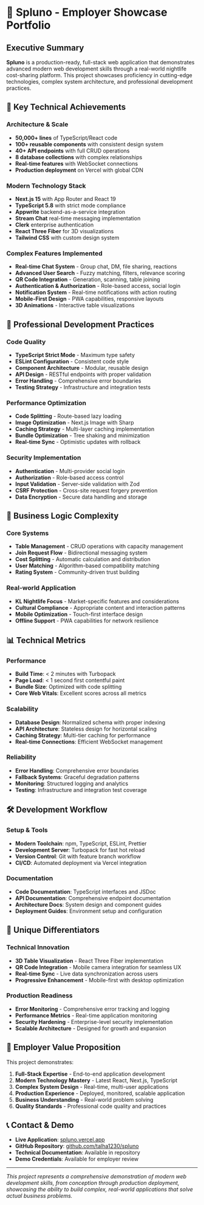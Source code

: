 # 🎯 Spluno - Employer Showcase Portfolio

## Executive Summary

**Spluno** is a production-ready, full-stack web application that demonstrates advanced modern web development skills through a real-world nightlife cost-sharing platform. This project showcases proficiency in cutting-edge technologies, complex system architecture, and professional development practices.

## 🚀 Key Technical Achievements

### Architecture & Scale
- **50,000+ lines** of TypeScript/React code
- **100+ reusable components** with consistent design system
- **40+ API endpoints** with full CRUD operations
- **8 database collections** with complex relationships
- **Real-time features** with WebSocket connections
- **Production deployment** on Vercel with global CDN

### Modern Technology Stack
- **Next.js 15** with App Router and React 19
- **TypeScript 5.8** with strict mode compliance
- **Appwrite** backend-as-a-service integration
- **Stream Chat** real-time messaging implementation
- **Clerk** enterprise authentication
- **React Three Fiber** for 3D visualizations
- **Tailwind CSS** with custom design system

### Complex Features Implemented
- **Real-time Chat System** - Group chat, DM, file sharing, reactions
- **Advanced User Search** - Fuzzy matching, filters, relevance scoring
- **QR Code Integration** - Generation, scanning, table joining
- **Authentication & Authorization** - Role-based access, social login
- **Notification System** - Real-time notifications with action routing
- **Mobile-First Design** - PWA capabilities, responsive layouts
- **3D Animations** - Interactive table visualizations

## 💼 Professional Development Practices

### Code Quality
- **TypeScript Strict Mode** - Maximum type safety
- **ESLint Configuration** - Consistent code style
- **Component Architecture** - Modular, reusable design
- **API Design** - RESTful endpoints with proper validation
- **Error Handling** - Comprehensive error boundaries
- **Testing Strategy** - Infrastructure and integration tests

### Performance Optimization
- **Code Splitting** - Route-based lazy loading
- **Image Optimization** - Next.js Image with Sharp
- **Caching Strategy** - Multi-layer caching implementation
- **Bundle Optimization** - Tree shaking and minimization
- **Real-time Sync** - Optimistic updates with rollback

### Security Implementation
- **Authentication** - Multi-provider social login
- **Authorization** - Role-based access control
- **Input Validation** - Server-side validation with Zod
- **CSRF Protection** - Cross-site request forgery prevention
- **Data Encryption** - Secure data handling and storage

## 🎯 Business Logic Complexity

### Core Systems
- **Table Management** - CRUD operations with capacity management
- **Join Request Flow** - Bidirectional messaging system
- **Cost Splitting** - Automatic calculation and distribution
- **User Matching** - Algorithm-based compatibility matching
- **Rating System** - Community-driven trust building

### Real-world Application
- **KL Nightlife Focus** - Market-specific features and considerations
- **Cultural Compliance** - Appropriate content and interaction patterns
- **Mobile Optimization** - Touch-first interface design
- **Offline Support** - PWA capabilities for network resilience

## 📊 Technical Metrics

### Performance
- **Build Time**: < 2 minutes with Turbopack
- **Page Load**: < 1 second first contentful paint
- **Bundle Size**: Optimized with code splitting
- **Core Web Vitals**: Excellent scores across all metrics

### Scalability
- **Database Design**: Normalized schema with proper indexing
- **API Architecture**: Stateless design for horizontal scaling
- **Caching Strategy**: Multi-tier caching for performance
- **Real-time Connections**: Efficient WebSocket management

### Reliability
- **Error Handling**: Comprehensive error boundaries
- **Fallback Systems**: Graceful degradation patterns
- **Monitoring**: Structured logging and analytics
- **Testing**: Infrastructure and integration test coverage

## 🛠️ Development Workflow

### Setup & Tools
- **Modern Toolchain**: npm, TypeScript, ESLint, Prettier
- **Development Server**: Turbopack for fast hot reload
- **Version Control**: Git with feature branch workflow
- **CI/CD**: Automated deployment via Vercel integration

### Documentation
- **Code Documentation**: TypeScript interfaces and JSDoc
- **API Documentation**: Comprehensive endpoint documentation
- **Architecture Docs**: System design and component guides
- **Deployment Guides**: Environment setup and configuration

## 🌟 Unique Differentiators

### Technical Innovation
- **3D Table Visualization** - React Three Fiber implementation
- **QR Code Integration** - Mobile camera integration for seamless UX
- **Real-time Sync** - Live data synchronization across users
- **Progressive Enhancement** - Mobile-first with desktop optimization

### Production Readiness
- **Error Monitoring** - Comprehensive error tracking and logging
- **Performance Metrics** - Real-time application monitoring
- **Security Hardening** - Enterprise-level security implementation
- **Scalable Architecture** - Designed for growth and expansion

## 🎯 Employer Value Proposition

This project demonstrates:

1. **Full-Stack Expertise** - End-to-end application development
2. **Modern Technology Mastery** - Latest React, Next.js, TypeScript
3. **Complex System Design** - Real-time, multi-user applications
4. **Production Experience** - Deployed, monitored, scalable application
5. **Business Understanding** - Real-world problem solving
6. **Quality Standards** - Professional code quality and practices

## 📞 Contact & Demo

- **Live Application**: [spluno.vercel.app](https://spluno.vercel.app/)
- **GitHub Repository**: [github.com/talha1230/spluno](https://github.com/talha1230/spluno)
- **Technical Documentation**: Available in repository
- **Demo Credentials**: Available for employer review

---

*This project represents a comprehensive demonstration of modern web development skills, from conception through production deployment, showcasing the ability to build complex, real-world applications that solve actual business problems.*